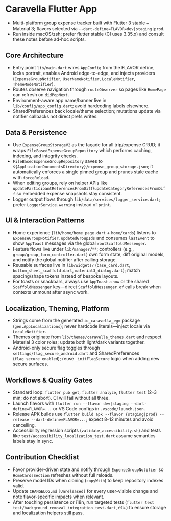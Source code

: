 # Caravella Flutter App
- Multi-platform group expense tracker built with Flutter 3 stable + Material 3; flavors selected via `--dart-define=FLAVOR=dev|staging|prod`.
- Run inside macOS/zsh; prefer flutter stable (CI uses 3.35.x) and consult these notes before ad-hoc scripts.

## Core Architecture
- Entry point `lib/main.dart` wires `AppConfig` from the FLAVOR define, locks portrait, enables Android edge-to-edge, and injects providers (`ExpenseGroupNotifier`, `UserNameNotifier`, `LocaleNotifier`, `ThemeModeNotifier`).
- Routes observe navigation through `routeObserver` so pages like `HomePage` can refresh on `didPopNext`.
- Environment-aware app name/banner live in `lib/config/app_config.dart`; avoid hardcoding labels elsewhere.
- SharedPreferences back locale/theme selection; mutations update via notifier callbacks not direct prefs writes.

## Data & Persistence
- Use `ExpenseGroupStorageV2` as the façade for all trip/expense CRUD; it wraps `FileBasedExpenseGroupRepository` which performs caching, indexing, and integrity checks.
- `FileBasedExpenseGroupRepository` saves to `${ApplicationDocumentsDirectory}/expense_group_storage.json`; it automatically enforces a single pinned group and prunes stale cache with `forceReload`.
- When editing groups, rely on helper APIs like `updateParticipantReferencesFromDiff`/`updateCategoryReferencesFromDiff` so embedded expense snapshots stay consistent.
- Logger output flows through `lib/data/services/logger_service.dart`; prefer `LoggerService.warning` instead of `print`.

## UI & Interaction Patterns
- Home experience (`lib/home/home_page.dart` + `home/cards`) listens to `ExpenseGroupNotifier.updatedGroupIds` and consumes `lastEvent` to show `AppToast` messages via the global `rootScaffoldMessenger`.
- Feature flows live under `lib/manager/**`; controllers (e.g., `group/group_form_controller.dart`) own form state, diff original models, and notify the global notifier after calling storage.
- Reusable surfaces live in `lib/widgets/` (`base_card.dart`, `bottom_sheet_scaffold.dart`, `material3_dialog.dart`); match spacing/shape tokens instead of bespoke layouts.
- For toasts or snackbars, always use `AppToast.show` or the shared `ScaffoldMessenger` key—direct `ScaffoldMessenger.of` calls break when contexts unmount after async work.

## Localization, Theming, Platform
- Strings come from the generated `io_caravella_egm` package (`gen.AppLocalizations`); never hardcode literals—inject locale via `LocaleNotifier`.
- Themes originate from `lib/themes/caravella_themes.dart` and respect Material 3 color roles; update both light/dark variants together.
- Android-only secure flag toggles through `settings/flag_secure_android.dart` and SharedPreferences (`flag_secure_enabled`); reuse `_initFlagSecure` logic when adding new secure surfaces.

## Workflows & Quality Gates
- Standard loop: `flutter pub get`, `flutter analyze`, `flutter test` (2–3 min; do not abort). CI will fail without all three.
- Launch flavors with `flutter run --flavor dev|staging --dart-define=FLAVOR=...` or VS Code configs in `.vscode/launch.json`.
- Release APK builds use `flutter build apk --flavor {staging|prod} --release --dart-define=FLAVOR=...`; expect 8–12 minutes and avoid cancelling.
- Accessibility regression scripts (`validate_accessibility.sh`) and tests like `test/accessibility_localization_test.dart` assume semantics labels stay in sync.

## Contribution Checklist
- Favor provider-driven state and notify through `ExpenseGroupNotifier` so `HomeCardsSection` refreshes without full reloads.
- Preserve model IDs when cloning (`copyWith`) to keep repository indexes valid.
- Update `CHANGELOG.md` `[Unreleased]` for every user-visible change and note flavor-specific impacts when relevant.
- After touching persistence or i18n, run targeted tests (`flutter test test/background_removal_integration_test.dart`, etc.) to ensure storage and localization helpers still pass.